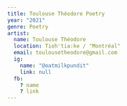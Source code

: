 ```yaml
---
title: Toulouse Théodore Poetry
year: "2021"
genre: Poetry
artist:
  name: Toulouse Théodore
  location: Tioh'tia:ke / "Montréal"
  email: toulousetheodore@gmail.com
  ig:
    name: "@oatmilkpundit"
    link: null
  fb:
    ? name
    ? link
---
```

